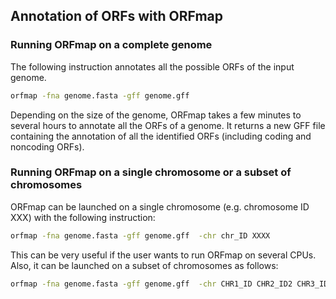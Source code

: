 ## Annotation of ORFs with ORFmap

### Running ORFmap on a complete genome

The following instruction annotates all the possible ORFs of the
input genome.


``` bash
orfmap -fna genome.fasta -gff genome.gff
```
Depending on the size of the genome, ORFmap takes a few minutes to
several hours to annotate all the ORFs of a genome. It returns 
a new GFF file containing the annotation of all the identified ORFs 
(including coding and noncoding ORFs). 


### Running ORFmap on a single chromosome or a subset of chromosomes

ORFmap can be launched on a single chromosome (e.g. chromosome ID XXX) 
with the following 
instruction:


``` bash
orfmap -fna genome.fasta -gff genome.gff  -chr chr_ID XXXX
```
This can be very useful if the user wants to run ORFmap on several 
CPUs. Also, it can be launched on a subset of chromosomes as follows:


``` bash
orfmap -fna genome.fasta -gff genome.gff  -chr CHR1_ID CHR2_ID2 CHR3_ID3
```



